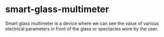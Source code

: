 # smart-glass-multimeter
Smart glass multimeter is a device where we can see the value of various electrical parameters in front of the glass or spectacles wore by the user.
